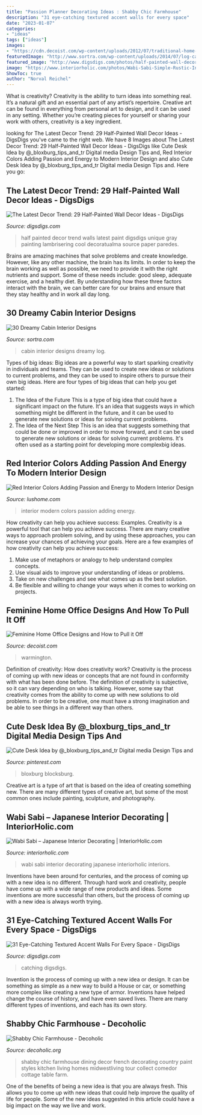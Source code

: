 ```yaml
---
title: "Passion Planner Decorating Ideas : Shabby Chic Farmhouse"
description: "31 eye-catching textured accent walls for every space"
date: "2023-01-07"
categories:
- "ideas"
tags: ["ideas"]
images:
- "https://cdn.decoist.com/wp-content/uploads/2012/07/traditional-home-office.jpg"
featuredImage: "http://www.sortra.com/wp-content/uploads/2014/07/log-cabin-interior-design22.jpg"
featured_image: "http://www.digsdigs.com/photos/half-painted-wall-decor-ideas-20.jpg"
image: "https://www.interiorholic.com/photos/Wabi-Sabi-Simple-Rustic-Interiors.jpg"
ShowToc: true
author: "Norval Reichel"
---
```



What is creativity?
Creativity is the ability to turn ideas into something real. It’s a natural gift and an essential part of any artist’s repertoire. Creative art can be found in everything from personal art to design, and it can be used in any setting. Whether you’re creating pieces for yourself or sharing your work with others, creativity is a key ingredient.

	

		
looking for The Latest Decor Trend: 29 Half-Painted Wall Decor Ideas - DigsDigs you've came to the right web. We have 8 Images about The Latest Decor Trend: 29 Half-Painted Wall Decor Ideas - DigsDigs like Cute Desk Idea by @_bloxburg_tips_and_tr Digital media Design Tips and, Red Interior Colors Adding Passion and Energy to Modern Interior Design and also Cute Desk Idea by @_bloxburg_tips_and_tr Digital media Design Tips and. Here you go:
		
    
## The Latest Decor Trend: 29 Half-Painted Wall Decor Ideas - DigsDigs

<img loading=lazy src="http://www.digsdigs.com/photos/half-painted-wall-decor-ideas-20.jpg" onerror="this.onerror=null;this.src='https://tse3.mm.bing.net/th?id=OIP.2PSToQtw_4pFgbVJKqE_gQHaK7&amp;pid=15.1';" alt="The Latest Decor Trend: 29 Half-Painted Wall Decor Ideas - DigsDigs">

_Source: digsdigs.com_

>half painted decor trend walls latest paint digsdigs unique gray painting lambrisering cool decoratualma source paper paredes. 

	

Brains are amazing machines that solve problems and create knowledge. However, like any other machine, the brain has its limits. In order to keep the brain working as well as possible, we need to provide it with the right nutrients and support. Some of these needs include: good sleep, adequate exercise, and a healthy diet. By understanding how these three factors interact with the brain, we can better care for our brains and ensure that they stay healthy and in work all day long.

    
## 30 Dreamy Cabin Interior Designs

<img loading=lazy src="http://www.sortra.com/wp-content/uploads/2014/07/log-cabin-interior-design22.jpg" onerror="this.onerror=null;this.src='https://tse4.mm.bing.net/th?id=OIP.kOZXFxgd6PwPdmsu17Hc_wHaLA&amp;pid=15.1';" alt="30 Dreamy Cabin Interior Designs">

_Source: sortra.com_

>cabin interior designs dreamy log. 

	

Types of big ideas:
Big ideas are a powerful way to start sparking creativity in individuals and teams. They can be used to create new ideas or solutions to current problems, and they can be used to inspire others to pursue their own big ideas. Here are four types of big ideas that can help you get started:
1. The Idea of the Future
This is a type of big idea that could have a significant impact on the future. It's an idea that suggests ways in which something might be different in the future, and it can be used to generate new solutions or ideas for solving current problems.
2. The Idea of the Next Step
This is an idea that suggests something that could be done or improved in order to move forward, and it can be used to generate new solutions or ideas for solving current problems. It's often used as a starting point for developing more complexbig ideas.

    
## Red Interior Colors Adding Passion And Energy To Modern Interior Design

<img loading=lazy src="https://www.lushome.com/wp-content/uploads/2013/04/red-interior-colors-room-design-ideas-10.jpg" onerror="this.onerror=null;this.src='https://tse1.mm.bing.net/th?id=OIP.CrfsWOqJb-W7h36z9sX-5QHaFj&amp;pid=15.1';" alt="Red Interior Colors Adding Passion and Energy to Modern Interior Design">

_Source: lushome.com_

>interior modern colors passion adding energy. 

	

How creativity can help you achieve success: Examples.
Creativity is a powerful tool that can help you achieve success. There are many creative ways to approach problem solving, and by using these approaches, you can increase your chances of achieving your goals. Here are a few examples of how creativity can help you achieve success: 
1. Make use of metaphors or analogy to help understand complex concepts.
2. Use visual aids to improve your understanding of ideas or problems.
3. Take on new challenges and see what comes up as the best solution.
4. Be flexible and willing to change your ways when it comes to working on projects.

    
## Feminine Home Office Designs And How To Pull It Off

<img loading=lazy src="https://cdn.decoist.com/wp-content/uploads/2012/07/traditional-home-office.jpg" onerror="this.onerror=null;this.src='https://tse1.mm.bing.net/th?id=OIP.sov-Vq5liQo8DJN1QPa63AHaFY&amp;pid=15.1';" alt="Feminine Home Office Designs and How to Pull it Off">

_Source: decoist.com_

>warmington. 

	

Definition of creativity: How does creativity work?
Creativity is the process of coming up with new ideas or concepts that are not found in conformity with what has been done before. The definition of creativity is subjective, so it can vary depending on who is talking. However, some say that creativity comes from the ability to come up with new solutions to old problems. In order to be creative, one must have a strong imagination and be able to see things in a different way than others.

    
## Cute Desk Idea By @_bloxburg_tips_and_tr Digital Media Design Tips And

<img loading=lazy src="https://i.pinimg.com/736x/7d/ff/0d/7dff0d717e6ca8143e441487c2279a12.jpg" onerror="this.onerror=null;this.src='https://tse2.mm.bing.net/th?id=OIP.fBxQLVLA5914OYYnMdDetgHaNL&amp;pid=15.1';" alt="Cute Desk Idea by @_bloxburg_tips_and_tr Digital media Design Tips and">

_Source: pinterest.com_

>bloxburg blocksburg. 

	

Creative art is a type of art that is based on the idea of creating something new. There are many different types of creative art, but some of the most common ones include painting, sculpture, and photography.

    
## Wabi Sabi – Japanese Interior Decorating | InteriorHolic.com

<img loading=lazy src="https://www.interiorholic.com/photos/Wabi-Sabi-Simple-Rustic-Interiors.jpg" onerror="this.onerror=null;this.src='https://tse1.mm.bing.net/th?id=OIP.V6UJ-xkXZGjESDvygKn73QHaK3&amp;pid=15.1';" alt="Wabi Sabi – Japanese Interior Decorating | InteriorHolic.com">

_Source: interiorholic.com_

>wabi sabi interior decorating japanese interiorholic interiors. 

	

Inventions have been around for centuries, and the process of coming up with a new idea is no different. Through hard work and creativity, people have come up with a wide range of new products and ideas. Some inventions are more successful than others, but the process of coming up with a new idea is always worth trying.

    
## 31 Eye-Catching Textured Accent Walls For Every Space - DigsDigs

<img loading=lazy src="https://www.digsdigs.com/photos/eye-catching-textured-accent-walls-for-every-space-11-554x762.jpg" onerror="this.onerror=null;this.src='https://tse2.mm.bing.net/th?id=OIP.6F4I4Wp7AuJ6GTkNeZL5AAHaKL&amp;pid=15.1';" alt="31 Eye-Catching Textured Accent Walls For Every Space - DigsDigs">

_Source: digsdigs.com_

>catching digsdigs. 

	

Invention is the process of coming up with a new idea or design. It can be something as simple as a new way to build a House or car, or something more complex like creating a new type of armor. Inventions have helped change the course of history, and have even saved lives. There are many different types of inventions, and each has its own story.

    
## Shabby Chic Farmhouse - Decoholic

<img loading=lazy src="http://decoholic.org/wp-content/uploads/2014/11/Shabby-Chic-Farmhouse-2.jpg" onerror="this.onerror=null;this.src='https://tse4.mm.bing.net/th?id=OIP.lIDf51SMovt5vtgLd1b-JAHaJ_&amp;pid=15.1';" alt="Shabby Chic Farmhouse - Decoholic">

_Source: decoholic.org_

>shabby chic farmhouse dining decor french decorating country paint styles kitchen living homes midwestliving tour collect comedor cottage table farm. 

	

One of the benefits of being a new idea is that you are always fresh. This allows you to come up with new ideas that could help improve the quality of life for people. Some of the new ideas suggested in this article could have a big impact on the way we live and work.

